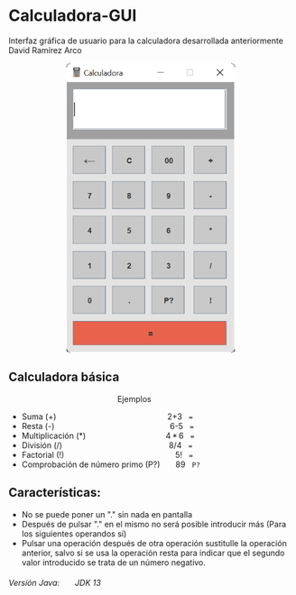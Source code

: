 # Calculadora-GUI
Interfaz gráfica de usuario para la calculadora desarrollada anteriormente
<br>
David Ramírez Arco

<img src="https://raw.githubusercontent.com/Archerd6/Calculadora-GUI/master/Imagen_de_la_calculadora.bmp" style="display:block;float:none;margin-left:auto;margin-right:auto;width:60%">



## Calculadora básica
&nbsp; &nbsp; &nbsp; &nbsp; &nbsp; &nbsp; &nbsp; &nbsp; &nbsp; &nbsp;&nbsp; &nbsp; &nbsp; &nbsp; &nbsp; &nbsp; &nbsp; &nbsp; &nbsp; &nbsp; &nbsp; &nbsp; &nbsp; &nbsp; &nbsp; Ejemplos

- Suma (+)                          &nbsp; &nbsp; &nbsp; &nbsp; &nbsp; &nbsp; &nbsp; &nbsp; &nbsp; &nbsp;&nbsp; &nbsp; &nbsp; &nbsp; &nbsp; &nbsp; &nbsp; &nbsp; &nbsp; &nbsp; &nbsp; &nbsp; &nbsp; &nbsp; &nbsp; 2+3 &nbsp; `=`
- Resta (-)                         &nbsp; &nbsp; &nbsp; &nbsp; &nbsp; &nbsp; &nbsp; &nbsp; &nbsp; &nbsp; &nbsp;&nbsp; &nbsp; &nbsp; &nbsp; &nbsp; &nbsp; &nbsp; &nbsp; &nbsp; &nbsp; &nbsp; &nbsp; &nbsp; &nbsp; &nbsp; 6-5 &nbsp; `=`
- Multiplicación (*)              &nbsp; &nbsp; &nbsp; &nbsp; &nbsp; &nbsp; &nbsp; &nbsp; &nbsp; &nbsp;&nbsp; &nbsp; &nbsp; &nbsp; &nbsp; &nbsp; &nbsp;  &nbsp; 4 * 6 &nbsp; `=`
- División (/)                      &nbsp; &nbsp; &nbsp; &nbsp; &nbsp; &nbsp; &nbsp; &nbsp; &nbsp; &nbsp;&nbsp; &nbsp; &nbsp; &nbsp; &nbsp; &nbsp; &nbsp; &nbsp; &nbsp; &nbsp; &nbsp; &nbsp; &nbsp; &nbsp; 8/4 &nbsp; `=`
- Factorial (!)                     &nbsp; &nbsp; &nbsp; &nbsp; &nbsp; &nbsp; &nbsp; &nbsp; &nbsp; &nbsp;&nbsp; &nbsp; &nbsp; &nbsp; &nbsp; &nbsp; &nbsp; &nbsp; &nbsp; &nbsp; &nbsp; &nbsp; &nbsp; &nbsp; &nbsp; 5! &nbsp; `=`
- Comprobación de número primo (P?) &nbsp; &nbsp; &nbsp; 89 &nbsp; `P?`

## Características:
- No se puede poner un "." sin nada en pantalla
- Después de pulsar "." en el mismo no será posible introducir más (Para los siguientes operandos sí)
- Pulsar una operación después de otra operación sustitulle la operación anterior, salvo si se usa la operación resta para indicar que el segundo valor introducido se trata de un número negativo.



###### Versión Java: &nbsp; &nbsp; &nbsp;  JDK 13